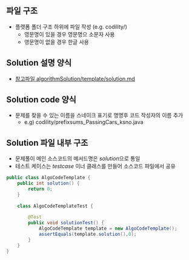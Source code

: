 ## 파일 구조
- 플랫폼 폴더 구조 하위에 파일 작성 (e.g. codility/)
  - 영문명이 있을 경우 영문명으 소문자 사용
  - 영문명이 없을 경우 한글 사용

## Solution 설명 양식
- [참고파일 algorithmSolution/template/solution.md](/template/solution.md)

## Solution code 양식
- 문제를 찾을 수 있는 이름을 스네이크 표기로 명명후 코드 작성자의 이름 추가
  - e.g) codility/prefixsums_PassingCars_ksno.java

## Solution 파일 내부 구조
- 문제풀이 메인 소스코드의 메서드명은 *solution*으로 통일
- 테스트 케이스는 *testcase* 이너 클래스를 만들어 소스코드 파일에서 공유
```java
public class AlgoCodeTemplate {
	public int solution() {
		return 0;
	}
	
	class AlgoCodeTemplateTest {
		
		@Test
		public void solutionTest() {
			AlgoCodeTemplate template = new AlgoCodeTemplate();
			assertEquals(template.solution(),0);
		}
	}
}
```

